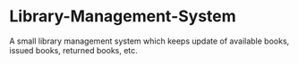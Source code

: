 # Library-Management-System
A small library management system which keeps update of available books, issued books, returned books, etc.